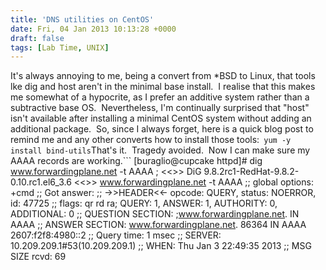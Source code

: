 ```yaml
---
title: 'DNS utilities on CentOS'
date: Fri, 04 Jan 2013 10:13:28 +0000
draft: false
tags: [Lab Time, UNIX]
---
```


It's always annoying to me, being a convert from \*BSD to Linux, that tools lke dig and host aren't in the minimal base install.  I realise that this makes me somewhat of a hypocrite, as I prefer an additive system rather than a subtractive base OS.  Nevertheless, I'm continually surprised that "host" isn't available after installing a minimal CentOS system without adding an additional package.  So, since I always forget, here is a quick blog post to remind me and any other converts how to install those tools:```
 yum -y install bind-utils
```That's it.  Tragedy avoided.  Now I can make sure my AAAA records are working.```
\[buraglio@cupcake httpd\]# dig www.forwardingplane.net -t AAAA
; <<>> DiG 9.8.2rc1-RedHat-9.8.2-0.10.rc1.el6\_3.6 <<>> www.forwardingplane.net -t AAAA
;; global options: +cmd
;; Got answer:
;; ->>HEADER<<- opcode: QUERY, status: NOERROR, id: 47725
;; flags: qr rd ra; QUERY: 1, ANSWER: 1, AUTHORITY: 0, ADDITIONAL: 0
;; QUESTION SECTION:
;www.forwardingplane.net. IN AAAA
;; ANSWER SECTION:
www.forwardingplane.net. 86364 IN AAAA 2607:f2f8:4980::2
;; Query time: 1 msec
;; SERVER: 10.209.209.1#53(10.209.209.1)
;; WHEN: Thu Jan 3 22:49:35 2013
;; MSG SIZE rcvd: 69
```